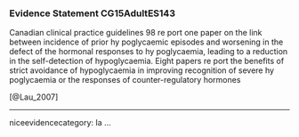 ### Evidence Statement CG15AdultES143
Canadian clinical practice guidelines 98 re port one paper on the link between incidence of prior hy poglycaemic episodes and worsening in the defect of the hormonal responses to hy poglycaemia, leading to a reduction in the self-detection of hypoglycaemia. Eight papers re port the benefits of strict avoidance of hypoglycaemia in improving recognition of severe hy poglycaemia or the responses of counter-regulatory hormones

[@Lau_2007]

---
niceevidencecategory: Ia
...


